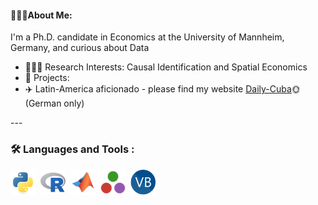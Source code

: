 <h4>👨🏻‍💻About Me:</h4>
<p>I'm a Ph.D. candidate in Economics at the University of Mannheim, Germany, and curious about Data</p>
<ul>
    <li>🕵🏻‍♂️ Research Interests: Causal Identification and Spatial Economics</li>
    <li>🚧 Projects:</li>
    <li>✈️ Latin-America aficionado - please find my website <a target="_blank" rel="noopener noreferrer" href="https://www.daily-cuba.com">Daily-Cuba</a>🌞 (German only)</li>
</ul>
---

### :hammer_and_wrench: Languages and Tools :
<div>
    <img src="https://github.com/devicons/devicon/blob/master/icons/python/python-original.svg" title="Python" alt="Python" width="40" height="40"/>&nbsp;
    <img src="https://github.com/devicons/devicon/blob/master/icons/r/r-original.svg" title="Julia" alt="Julia" width="40" height="40"/>&nbsp;
    <img src="https://github.com/devicons/devicon/blob/master/icons/matlab/matlab-original.svg" title="Matlab" alt="Matlab" width="40" height="40"/>&nbsp;
    <img src="https://github.com/devicons/devicon/blob/master/icons/julia/julia-original.svg" title="Julia" alt="Julia" width="40" height="40"/>&nbsp;
    <img src="https://github.com/devicons/devicon/blob/master/icons/visualbasic/visualbasic-original.svg" title="VisualBasic" alt="VisualBasic" width="40" height="40"/>&nbsp;
</div>
